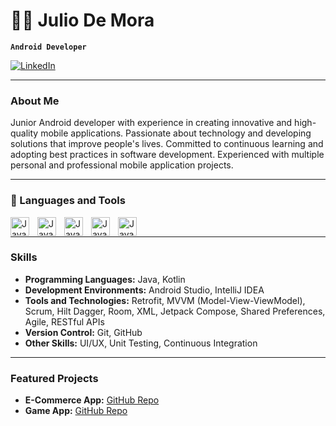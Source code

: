 # 🏄‍♂️ Julio De Mora

**`Android Developer`**

[![LinkedIn](https://img.shields.io/badge/LinkedIn-DeMora-blue)](https://www.linkedin.com/in/julio-de-mora/)

---

### About Me

Junior Android developer with experience in creating innovative and high-quality mobile applications. Passionate about technology and developing solutions that improve people's lives. Committed to continuous learning and adopting best practices in software development. Experienced with multiple personal and professional mobile application projects.

---

### 🧰 Languages and Tools

<img align="left" alt="Java" width="30px" style="padding-right:10px;" src="https://cdn.jsdelivr.net/gh/devicons/devicon/icons/java/java-original.svg"/>
<img align="left" alt="Java" width="30px" style="padding-right:10px;" src="https://cdn.jsdelivr.net/gh/devicons/devicon@latest/icons/kotlin/kotlin-original.svg" />
<img align="left" alt="Java" width="30px" style="padding-right:10px;" src="https://cdn.jsdelivr.net/gh/devicons/devicon@latest/icons/xml/xml-original.svg" />
<img align="left" alt="Java" width="30px" style="padding-right:10px;" src="https://cdn.jsdelivr.net/gh/devicons/devicon@latest/icons/jetpackcompose/jetpackcompose-original-wordmark.svg" />
<img align="left" alt="Java" width="30px" style="padding-right:10px;" src="https://cdn.jsdelivr.net/gh/devicons/devicon@latest/icons/androidstudio/androidstudio-original.svg" />
<br />

---

### Skills

- **Programming Languages:** Java, Kotlin
- **Development Environments:** Android Studio, IntelliJ IDEA
- **Tools and Technologies:** Retrofit, MVVM (Model-View-ViewModel), Scrum, Hilt Dagger, Room, XML, Jetpack Compose, Shared Preferences, Agile, RESTful APIs
- **Version Control:** Git, GitHub
- **Other Skills:** UI/UX, Unit Testing, Continuous Integration

---

### Featured Projects

- **E-Commerce App:** [GitHub Repo]()
- **Game App:** [GitHub Repo]()
